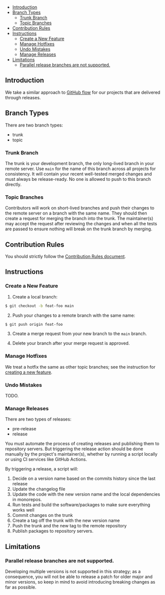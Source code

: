 - [Introduction](#introduction)
- [Branch Types](#branch-types)
  - [Trunk Branch](#trunk-branch)
  - [Topic Branches](#topic-branches)
- [Contribution Rules](#contribution-rules)
- [Instructions](#instructions)
  - [Create a New Feature](#create-a-new-feature)
  - [Manage Hotfixes](#manage-hotfixes)
  - [Undo Mistakes](#undo-mistakes)
  - [Manage Releases](#manage-releases)
- [Limitations](#limitations)
  - [Parallel release branches are not supported.](#parallel-release-branches-are-not-supported)

## Introduction
We take a similar approach to [GitHub flow](https://githubflow.github.io/) for our projects that are delivered through releases.

## Branch Types
There are two branch types:
- trunk
- topic

### Trunk Branch
The trunk is your development branch, the only long-lived branch in your remote server. Use `main` for the name of this branch across all projects for consistency. It will contain your recent well-tested merged changes and must always be release-ready. No one is allowed to push to this branch directly.

### Topic Branches
Contributors will work on short-lived branches and push their changes to the remote server on a branch with the same name. They should then create a request for merging the branch into the trunk. The maintainer(s) may accept the request after reviewing the changes and when all the tests are passed to ensure nothing will break on the trunk branch by merging.

## Contribution Rules
You should strictly follow the [Contribution Rules document](/contribution-rules.md). 

## Instructions

### Create a New Feature
1. Create a local branch:
```bash
$ git checkout -b feat-foo main
```

2. Push your changes to a remote branch with the same name:
```bash
$ git push origin feat-foo
```

3. Create a merge request from your new branch to the `main` branch.

4. Delete your branch after your merge request is approved.

### Manage Hotfixes
We treat a hotfix the same as other topic branches; see the instruction for [creating a new feature](#create-a-new-feature).

### Undo Mistakes
TODO.

### Manage Releases 
There are two types of releases:
- pre-release
- release 

You must automate the process of creating releases and publishing them to repository servers. But triggering the release action should be done manually by the project's maintainer(s), whether by running a script locally or using CI services like GitHub Actions. 

By triggering a release, a script will:
1. Decide on a version name based on the commits history since the last release
2. Update the changelog file
3. Update the code with the new version name and the local dependencies in monorepos.
4. Run tests and build the software/packages to make sure everything works well
5. Commit changes on the trunk 
6. Create a tag off the trunk with the new version name
7. Push the trunk and the new tag to the remote repository 
8. Publish packages to repository servers.

## Limitations

### Parallel release branches are not supported.
Developing multiple versions is not supported in this strategy; as a consequence, you will not be able to release a patch for older major and minor versions, so keep in mind to avoid introducing breaking changes as far as possible.
